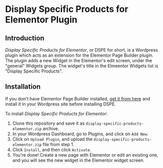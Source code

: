 # Display Specific Products for Elementor Plugin
## Introduction
*Display Specific Products for Elementor*, or DSPE for short, is a Wordpress plugin which acts as an extension for the Elementor Page Builder plugin. The plugin adds a new Widget in the Elementor's edit screen, under the "general" Widgets group. The widget's title in the Elmeentor Widgets list is "Display Specific Products".

## Installation
If you don't have Elementor Page Builder installed, [get it from here](https://wordpress.org/plugins/elementor/) and install it in your Wordpress site before installing DSPE.

To install *Display Specific Products for Elementor*: 
1. Clone this repository and save it as `display-specific-products-elementor.zip` archive.
2. In your Wordpress Dashboard, go to Plugins, and click on `Add New`.
3. Click on `Upload Plugin`, and upload the `display-specific-products-elementor.zip` file from step 1.
4. Click `Install`, and then click `Activate`.
5. You're done! Create a new page with Elementor or edit an existing one, and you will see the new widget in the Elementor widget screen.
